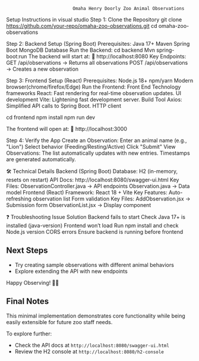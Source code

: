                              Omaha Henry Doorly Zoo Animal Observations
Setup Instructions in visual studio 
Step 1: Clone the Repository
git clone https://github.com/your-repo/omaha-zoo-observations.git
cd omaha-zoo-observations

Step 2: Backend Setup (Spring Boot)
Prerequisites:
Java 17+
Maven
Spring Boot
MongoDB Database
Run the Backend:
cd backend
Mvn spring-boot:run
The backend will start at:
🔗 http://localhost:8080
Key Endpoints:
GET /api/observations → Returns all observations
POST /api/observations → Creates a new observation

Step 3: Frontend Setup (React)
Prerequisites:
Node.js 18+
npm/yarn
Modern browser(chrome/firefox/Edge)
Run the Frontend:
Front End Technology frameworks
React: Fast rendering for real-time observation updates. UI development
Vite: Lightening fast development server. Build Tool
Axios: Simplified API calls to Spring Boot. HTTP client 


cd frontend
npm install
npm run dev

The frontend will open at:
🔗 http://localhost:3000

Step 4: Verify the App
Create an Observation:
Enter an animal name (e.g., "Lion")
Select behavior (Feeding/Resting/Active)
Click "Submit"
View Observations:
The list automatically updates with new entries.
Timestamps are generated automatically.

🛠 Technical Details
Backend (Spring Boot)
Database: H2 (in-memory, resets on restart)
API Docs: http://localhost:8080/swagger-ui.html
Key Files:
ObservationController.java → API endpoints
Observation.java → Data model
Frontend (React)
Framework: React 18 + Vite
Key Features:
Auto-refreshing observation list
Form validation
Key Files:
AddObservation.jsx → Submission form
ObservationList.jsx → Display component


❓ Troubleshooting
Issue
Solution
Backend fails to start
Check Java 17+ is installed (java-version)
Frontend won’t load
Run npm install and check Node.js version
CORS errors
Ensure backend is running before frontend



## Next Steps
- Try creating sample observations with different animal behaviors  
- Explore extending the API with new endpoints 


Happy Observing! 🦁🐘


## Final Notes  
This minimal implementation demonstrates core functionality while being  
easily extensible for future zoo staff needs.  

To explore further:  
- Check the API docs at `http://localhost:8080/swagger-ui.html`  
- Review the H2 console at `http://localhost:8080/h2-console` 

